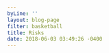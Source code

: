 ```yaml
---
byLine: ''
layout: blog-page
filter: basketball
title: Risks
date: 2018-06-03 03:49:26 -0400
---
```

